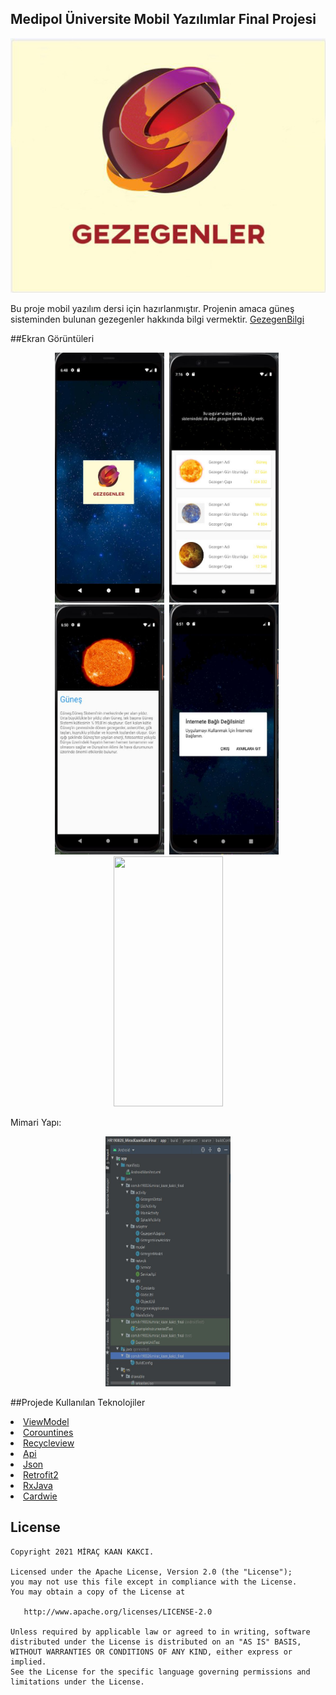 ## Medipol Üniversite Mobil Yazılımlar Final Projesi


<p align="center">
  <img src="https://raw.githubusercontent.com/kaankakcii/hr190026mirackaankakci/main/screens/logo.jpg"/>
</p>


Bu proje mobil yazılım dersi için hazırlanmıştır. Projenin amaca güneş sisteminden bulunan gezegenler hakkında bilgi vermektir.
<a href="https://github.com/kaankakcii/hr190026mirackaankakci>">GezegenBilgi</a>

##Ekran Görüntüleri
<p align="center">
  <img src="https://raw.githubusercontent.com/kaankakcii/hr190026mirackaankakci/main/screens/e1Ekran%C4%B1.JPG" width="175px" height="400px"/>&#160; 
  <img src="https://raw.githubusercontent.com/kaankakcii/hr190026mirackaankakci/main/screens/e2Ekran%C4%B1.JPG" width="175px" height="400px"/>&#160; 
  <img src="https://raw.githubusercontent.com/kaankakcii/hr190026mirackaankakci/main/screens/e3Ekran%C4%B1.JPG" width="175px" height="400px"/>&#160; 
   <img src="https://raw.githubusercontent.com/kaankakcii/hr190026mirackaankakci/main/screens/ineterneUyar%C4%B1s%C4%B1.JPG" width="175px" height="400px"/>&#160;
   <img src="https://raw.githubusercontent.com/kaankakcii/hr190026mirackaankakci/main/screens/c%C4%B1k%C4%B1sUyar%C4%B1s%C4%B1.JPG" width="175px" height="400px"/>
</p>


Mimari Yapı:
<p align="center">
  <img src="https://raw.githubusercontent.com/kaankakcii/hr190026mirackaankakci/main/screens/mimaripaketyap%C4%B1s%C4%B1.jpg" width="200px" height="400px"/>
</p>

##Projede Kullanılan Teknolojiler
<li><a href="https://developer.android.com/topic/libraries/architecture/viewmodel ">ViewModel</a></li>
<li><a href="https://developer.android.com/topic/libraries/architecture/coroutines" >Corountines</a></li> 
<li><a href="https://developer.android.com/jetpack/androidx/releases/recyclerview" >Recycleview</a></li> 
<li><a href="https://developer.android.com/about/versions/11/features">Api</a></li> 
<li><a href="https://developer.android.com/reference/org/json/JSONObject">Json</a></li>
<li><a href="https://developer.android.com/codelabs/kotlin-android-training-internet-data#0">Retrofit2</a></li>
<li><a href="https://developer.android.com/codelabs/kotlin-android-training-internet-data#0">RxJava</a></li>
<li><a href="https://developer.android.com/codelabs/kotlin-android-training-internet-data#0">Cardwie</a></li> 


License
--------


    Copyright 2021 MİRAÇ KAAN KAKCI.

    Licensed under the Apache License, Version 2.0 (the "License");
    you may not use this file except in compliance with the License.
    You may obtain a copy of the License at

       http://www.apache.org/licenses/LICENSE-2.0

    Unless required by applicable law or agreed to in writing, software
    distributed under the License is distributed on an "AS IS" BASIS,
    WITHOUT WARRANTIES OR CONDITIONS OF ANY KIND, either express or implied.
    See the License for the specific language governing permissions and
    limitations under the License.
